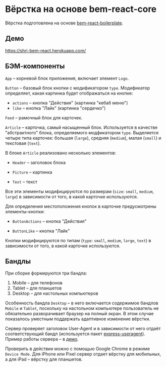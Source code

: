 Вёрстка на основе bem-react-core
================================

Вёрстка подготовлена на основе [bem-react-boilerplate](https://github.com/bem/bem-react-boilerplate).

Демо
----

https://shri-bem-react.herokuapp.com/

БЭМ-компоненты
--------------

`App` – корневой блок приложения, включает элемент `Logo`.

`Button` – базовый блок кнопки c модификатором `type`. Модификатор определяет, какая картинка будет отображаться на кнопке:
* `actions` – кнопка "Действия" (картинка "кебаб меню")
* `like` – кнопка "Лайк" (картинка "сердечко")


`Feed` – рамочный блок для карточек.

`Article` – карточка, самый насыщенный блок. Используется в качестве "абстрактного" блока, определяемого модфикатором `type`. Выделяется четыре типа карточек: большая (`large`), средняя (`medium`), малая (`small`) и текстовая (`text`).

В блоке `Article` реализовано несколько элементов:

* `Header` – заголовок блока

* `Picture` – картинка

* `Text` – текст

Все эти элементы модифицируются по размерам (`size`: `small`, `medium`, `large`) в зависимости от того, в какой карточке используются.

Для определения местоположения кнопок в карточке предусмотрены элементы-кнопки:

* `ButtonActions` – кнопка "Действия"

* `ButtonLike` – кнопка "Лайк"

Кнопки модифицируются по типам (`type`: `small`, `medium`, `large`, `text`) в зависимости от того, в какой карточке используются.

Бандлы
------

При сборке формируются три бандла:

1. Mobile – для телефонов
2. Tablet – для планшетов
3. Desktop – для настольных компьютеров

Особенность бандла `Desktop` – в него включается содержимое бандлов `Mobile` и `Tablet`, поскольку на настольном компьютере пользователь не обязательно разворачивает браузер на полный экран. В этом случае показалось уместным поддержать адаптивное изменение вёрстки.

Сервер проверяет заголовок User-Agent и в зависимости от него отдаёт соответствующий бандл (используется пакет [express-useragent](https://www.npmjs.com/package/express-useragent)). Пример работы сервера – в [демо](https://shri-bem-react.herokuapp.com/).

Проверить в действии можно с помощью Google Chrome в режиме `Device Mode`. Для iPhone или Pixel сервер отдает вёрстку для мобильных, а для iPad – вёрстку для планшетов.
